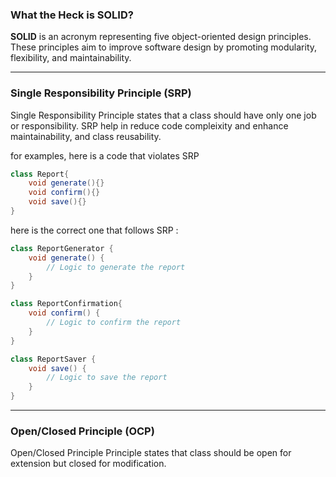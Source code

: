 ### What the Heck is SOLID?
**SOLID** is an acronym representing five object-oriented design principles. These principles aim to improve software design by promoting modularity, flexibility, and maintainability.

---
### Single Responsibility Principle (SRP)
Single Responsibility Principle states that a class should have only one job or responsibility.
SRP help in reduce code compleixity and enhance maintainability, and class reusability.

for examples, here is a code that violates SRP
```csharp
class Report{
    void generate(){}
    void confirm(){}
    void save(){}
}
```
here is the correct one that follows SRP :
```csharp
class ReportGenerator {
    void generate() {
        // Logic to generate the report
    }
}
```
```csharp
class ReportConfirmation{
    void confirm() {
        // Logic to confirm the report
    }
}
```
```csharp
class ReportSaver {
    void save() {
        // Logic to save the report
    }
}
```
---
### Open/Closed Principle (OCP)
Open/Closed Principle Principle states that class should be open for extension but closed for modification.





